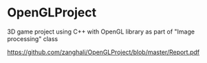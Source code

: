 # OpenGLProject
3D game project using C++ with OpenGL library as part of "Image processing" class

https://github.com/zanghali/OpenGLProject/blob/master/Report.pdf

